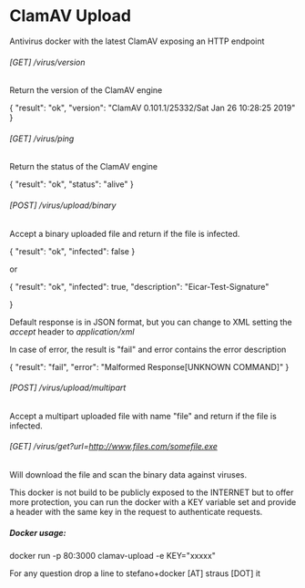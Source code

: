 # ClamAV Upload

Antivirus docker with the latest ClamAV exposing an HTTP endpoint

###### [GET] /virus/version

Return the version of the ClamAV engine

{
    "result": "ok",
    "version": "ClamAV 0.101.1/25332/Sat Jan 26 10:28:25 2019"
}

###### [GET] /virus/ping

Return the status of the ClamAV engine

{
    "result": "ok",
    "status": "alive"
}

###### [POST] /virus/upload/binary

Accept a binary uploaded file and return if the file is infected.

{
    "result": "ok",
    "infected": false
}

or

{
    "result": "ok",
    "infected": true,
    "description": "Eicar-Test-Signature"

}

Default response is in JSON format, but you can change to XML setting the <i>accept</i> header to *application/xml*

In case of error, the result is "fail" and error contains the error description

{
    "result": "fail",
    "error": "Malformed Response[UNKNOWN COMMAND]"
}

###### [POST] /virus/upload/multipart

Accept a multipart uploaded file with name "file" and return if the file is infected.

###### [GET] /virus/get?url=http://www.files.com/somefile.exe

Will download the file and scan the binary data against viruses.

This docker is not build to be publicly exposed to the INTERNET but to offer more protection, you can run the docker with a KEY variable set and provide a header with the same key in the request to authenticate requests.

##### Docker usage:

docker run -p 80:3000 clamav-upload -e KEY="xxxxx"

For any question drop a line to stefano+docker [AT] straus [DOT] it